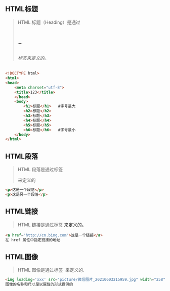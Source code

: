 ## HTML标题

> HTML 标题（Heading）是通过<h1> - <h6> 标签来定义的。

```html
<!DOCTYPE html>
<html>
<head>
    <meta charset="utf-8">
    <title>123</title>
    </head>
    <body>
        <h1>标题</h1>   #字号最大
        <h2>标题</h2>
        <h3>标题</h3>
        <h4>标题</h4>
        <h5>标题</h5>
        <h6>标题</h6>   #字号最小
    </body>
</html>
```

## HTML段落

> HTML 段落是通过标签 <p> 来定义的

```html
<p>这是一个段落</p>
<p>这是另一个段落</p>
```

## HTML链接

> HTML 链接是通过标签 <a> 来定义的。

```html
<a href="http://cn.bing.com">这是一个链接</a>
在 href 属性中指定链接的地址
```

## HTML图像

> HTML 图像是通过标签 <img> 来定义的.

```html
<img loading='xxx' src="picture/微信图片_20210603215959.jpg" width="258" height="100"/>
图像的名称和尺寸是以属性的形式提供的
```

